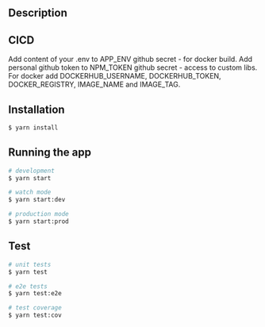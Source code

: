 ## Description

## CICD
Add content of your .env to APP_ENV github secret - for docker build.
Add personal github token to NPM_TOKEN github secret - access to custom libs.
For docker add DOCKERHUB_USERNAME, DOCKERHUB_TOKEN, DOCKER_REGISTRY, IMAGE_NAME and IMAGE_TAG.

## Installation

```bash
$ yarn install
```

## Running the app

```bash
# development
$ yarn start

# watch mode
$ yarn start:dev

# production mode
$ yarn start:prod
```

## Test

```bash
# unit tests
$ yarn test

# e2e tests
$ yarn test:e2e

# test coverage
$ yarn test:cov
```
